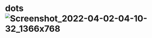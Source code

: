 # dots![Screenshot_2022-04-02-04-10-32_1366x768](https://user-images.githubusercontent.com/88919270/161401382-39f673f1-273b-40ed-bdad-ef145e9534ee.png)
